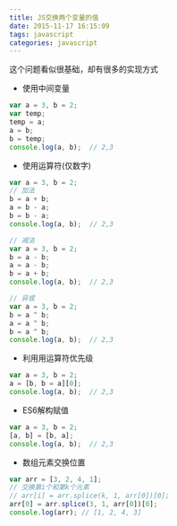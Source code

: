 ```yaml
---
title: JS交换两个变量的值
date: 2015-11-17 16:15:09
tags: javascript
categories: javascript
---
```


这个问题看似很基础，却有很多的实现方式
+ 使用中间变量
``` javascript
var a = 3, b = 2;
var temp;
temp = a; 
a = b;
b = temp;
console.log(a, b);  // 2,3
```

+ 使用运算符(仅数字)
``` javascript
var a = 3, b = 2;
// 加法
b = a + b;
a = b - a;
b = b - a; 
console.log(a, b);  // 2,3

// 减法
var a = 3, b = 2;
b = a - b;
a = a - b;
b = a + b;
console.log(a, b);  // 2,3

// 异或
var a = 3, b = 2;
b = a ^ b;
a = a ^ b;
b = a ^ b;
console.log(a, b);  // 2,3
```
<!--more-->
+ 利用用运算符优先级
``` javascript
var a = 3, b = 2;
a = [b, b = a][0];
console.log(a, b);  // 2,3
```

+ ES6解构赋值
``` javascript
var a = 3, b = 2;
[a, b] = [b, a];
console.log(a, b);  // 2,3
```

+ 数组元素交换位置
``` javascript
var arr = [3, 2, 4, 1];
// 交换第i个和第k个元素
// arr[i] = arr.splice(k, 1, arr[0])[0];
arr[0] = arr.splice(3, 1, arr[0])[0];
console.log(arr); // [1, 2, 4, 3]
```

